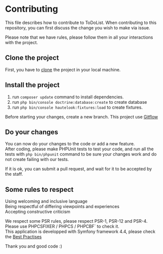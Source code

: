 # Contributing

This file describes how to contribute to ToDoList. When contributing to this repository, you can first discuss the change you wish to make via issue.

Please note that we have rules, please follow them in all your interactions with the project.

## Clone the project

First, you have to [clone](https://github.com/KaolinNico/todoandco.git) the project in your local machine.

## Install the project

1. run `composer update` command to install dependencies.
2. run `php bin/console doctrine:database:create` to create database
3. run `php bin/console hautelook:fixtures:load` to create fixtures.

Before starting your changes, create a new branch. This project use [Gitflow](https://danielkummer.github.io/git-flow-cheatsheet/index.fr_FR.html)

## Do your changes

You can now do your changes to the code or add a new feature.  
After coding, please make PHPUnit tests to test your code, and run all the tests with `php bin/phpunit` command to be sure your changes work and do not create failing with our tests.

If it is ok, you can submit a pull request, and wait for it to be accepted by the staff.

## Some rules to respect

Using welcoming and inclusive language  
Being respectful of differing viewpoints and experiences  
Accepting constructive criticism


We respect some PSR rules, please respect PSR-1, PSR-12 and PSR-4. Please use  PHPCSFIXER / PHPCS / PHPCBF` to check it.  
This application is developped with Symfony framework 4.4, please check the [Best Practises](https://symfony.com/doc/4.4/best_practices.html)

Thank you and good code :)
